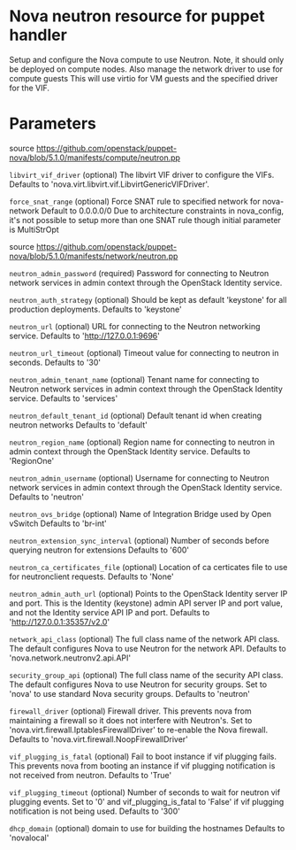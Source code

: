 # Nova neutron resource for puppet handler

Setup and configure the Nova compute to use Neutron.
Note, it should only be deployed on compute nodes.
Also manage the network driver to use for compute guests
This will use virtio for VM guests and the specified driver for the VIF.

# Parameters

source https://github.com/openstack/puppet-nova/blob/5.1.0/manifests/compute/neutron.pp

 ``libvirt_vif_driver``
   (optional) The libvirt VIF driver to configure the VIFs.
   Defaults to 'nova.virt.libvirt.vif.LibvirtGenericVIFDriver'.

 ``force_snat_range``
  (optional) Force SNAT rule to specified network for nova-network
  Default to 0.0.0.0/0
  Due to architecture constraints in nova_config, it's not possible to setup
  more than one SNAT rule though initial parameter is MultiStrOpt

source https://github.com/openstack/puppet-nova/blob/5.1.0/manifests/network/neutron.pp

 ``neutron_admin_password``
   (required) Password for connecting to Neutron network services in
   admin context through the OpenStack Identity service.

 ``neutron_auth_strategy``
   (optional) Should be kept as default 'keystone' for all production deployments.
   Defaults to 'keystone'

 ``neutron_url``
   (optional) URL for connecting to the Neutron networking service.
   Defaults to 'http://127.0.0.1:9696'

 ``neutron_url_timeout``
   (optional) Timeout value for connecting to neutron in seconds.
   Defaults to '30'

 ``neutron_admin_tenant_name``
   (optional) Tenant name for connecting to Neutron network services in
   admin context through the OpenStack Identity service.
   Defaults to 'services'

 ``neutron_default_tenant_id``
   (optional) Default tenant id when creating neutron networks
   Defaults to 'default'

 ``neutron_region_name``
   (optional) Region name for connecting to neutron in admin context
   through the OpenStack Identity service.
   Defaults to 'RegionOne'

 ``neutron_admin_username``
   (optional) Username for connecting to Neutron network services in admin context
   through the OpenStack Identity service.
   Defaults to 'neutron'

 ``neutron_ovs_bridge``
   (optional) Name of Integration Bridge used by Open vSwitch
   Defaults to 'br-int'

 ``neutron_extension_sync_interval``
   (optional) Number of seconds before querying neutron for extensions
   Defaults to '600'

 ``neutron_ca_certificates_file``
   (optional) Location of ca certicates file to use for neutronclient requests.
   Defaults to 'None'

 ``neutron_admin_auth_url``
   (optional) Points to the OpenStack Identity server IP and port.
   This is the Identity (keystone) admin API server IP and port value,
   and not the Identity service API IP and port.
   Defaults to 'http://127.0.0.1:35357/v2.0'

 ``network_api_class``
   (optional) The full class name of the network API class.
   The default configures Nova to use Neutron for the network API.
   Defaults to 'nova.network.neutronv2.api.API'

 ``security_group_api``
   (optional) The full class name of the security API class.
   The default configures Nova to use Neutron for security groups.
   Set to 'nova' to use standard Nova security groups.
   Defaults to 'neutron'

 ``firewall_driver``
   (optional) Firewall driver.
   This prevents nova from maintaining a firewall so it does not interfere
   with Neutron's. Set to 'nova.virt.firewall.IptablesFirewallDriver'
   to re-enable the Nova firewall.
   Defaults to 'nova.virt.firewall.NoopFirewallDriver'

 ``vif_plugging_is_fatal``
   (optional) Fail to boot instance if vif plugging fails.
   This prevents nova from booting an instance if vif plugging notification
   is not received from neutron.
   Defaults to 'True'

 ``vif_plugging_timeout``
   (optional) Number of seconds to wait for neutron vif plugging events.
   Set to '0' and vif_plugging_is_fatal to 'False' if vif plugging
   notification is not being used.
   Defaults to '300'

 ``dhcp_domain``
   (optional) domain to use for building the hostnames
   Defaults to 'novalocal'
